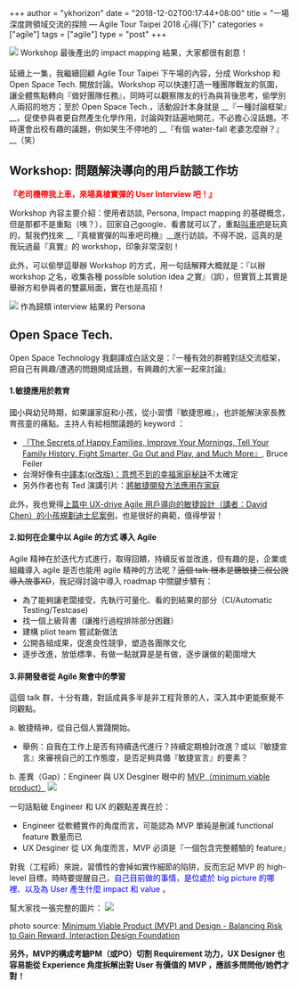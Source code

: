 +++
author = "ykhorizon"
date = "2018-12-02T00:17:44+08:00"
title = "一場深度跨領域交流的探險 — Agile Tour Taipei 2018 心得(下)"
categories = ["agile"]
tags = ["agile"]
type = "post"
+++

<img src="/content_img/agile/agile_taipei_tour_2018_review/impact_mapping_results.jpg">
Workshop 最後產出的 impact mapping 結果，大家都很有創意！

<br>
<br>
延續上一集，我繼續回顧 Agile Tour Taipei 下午場的內容，分成 Workshop 和 Open Space Tech. 開放討論。Workshop 可以快速打造一種團隊戰友的氛圍，讓全體焦點轉向『做好團隊任務』，同時可以觀察隊友的行為與背後思考，偷學別人兩招的地方；至於 Open Space Tech.，活動設計本身就是 __『一種討論框架』__，促使參與者更自然產生化學作用，討論與對話遍地開花，不必擔心沒話題。不時還會出校有趣的議題，例如笑生不停地的 __『有個 water-fall 老婆怎麼辦？』__（笑）

<!--more-->

## Workshop: 問題解決導向的用戶訪談工作坊

__<span style="color:red">『老司機帶我上車，來場真槍實彈的 User Interview 吧！』</span>__

Workshop 內容主要介紹：使用者訪談, Persona, Impact mapping 的基礎概念，但是那都不是重點（咦？），回家自己google、看書就可以了，重點[叫車吧](https://www.callcarbar.com.tw/)是玩真的，幫我們找來 __『真槍實彈的叫車吧司機』__進行訪談。不得不說，這真的是我玩過最『真實』的 workshop，印象非常深刻！

此外，可以偷學這舉辦 Workshop 的方式，用一句話解釋大概就是：『以辦 workshop 之名，收集各種 possible solution idea 之實』（誤），但實質上其實是舉辦方和參與者的雙贏局面，實在也是高招！

<img src="/content_img/agile/agile_taipei_tour_2018_review/interview_persona.jpg">
作為歸類 interview 結果的 Persona


## Open Space Tech.
Open Space Technology 我翻譯成白話文是：『一種有效的群體對話交流框架，把自己有興趣/遭遇的問題開成話題，有興趣的大家一起來討論』

#### 1.敏捷應用於教育

國小與幼兒時期，如果讓家庭和小孩，從小習慣『敏捷思維』，也許能解決家長教育孩童的痛點。主持人有給相關議題的 keyword ：

- [『The Secrets of Happy Families, Improve Your Mornings, Tell Your Family History, Fight Smarter, Go Out and Play, and Much More』](https://www.amazon.com/Secrets-Happy-Families-Improve-Mornings/dp/0061778745), Bruce Feiler 
- 台灣好像有[中譯本(or改版)：意想不到的幸福家庭秘訣](https://www.books.com.tw/products/0010666243)不太確定
- 另外作者也有 Ted 演講引片：[將敏捷開發方法應用在家庭](https://www.ted.com/talks/bruce_feiler_agile_programming_for_your_family?language=zh-tw#t-16151)

此外，我也覺得[上篇中 UX-drive Agile 用戶導向的敏捷設計（講者：David Chen）的小孩規劃迪士尼案例](http://localhost:1313/tw/2018/12/%E4%B8%80%E5%A0%B4%E6%B7%B1%E5%BA%A6%E8%B7%A8%E9%A0%98%E5%9F%9F%E4%BA%A4%E6%B5%81%E7%9A%84%E6%8E%A2%E9%9A%AA-agile-tour-taipei-2018-%E5%BF%83%E5%BE%97%E4%B8%8A/)，也是很好的典範，值得學習！

#### 2.如何在企業中以 Agile 的方式 導入 Agile 

Agile 精神在於迭代方式進行，取得回饋，持續反省並改進，但有趣的是，企業或組織導入 agile 是否也能用 agile 精神的方法呢？~~這個 talk 根本是聽敏捷三叔公說導入故事XD~~，我記得討論中導入 roadmap 中關鍵步驟有：

- 為了能夠讓老闆接受，先執行可量化、看的到結果的部分（CI/Automatic Testing/Testcase)
- 找一個上級背書（讓推行過程排除部分困難）
- 建構 pliot team 嘗試新做法 
- 公開各組成果，促進良性競爭，塑造各團隊文化
- 逐步改進，放低標準，有做一點就算是是有做，逐步讓做的範圍增大


#### 3.非開發者從 Agile 聚會中的學習

這個 talk 群，十分有趣，對話成員多半是非工程背景的人，深入其中更能察覺不同觀點。

a. 敏捷精神，從自己個人實踐開始。

- 舉例：自我在工作上是否有持續迭代進行？持續定期檢討改進？或以『敏捷宣言』來審視自己的工作態度，是否足夠具備『敏捷宣言』的要素？

b. 差異（Gap）：Engineer 與 UX Desginer 眼中的 [MVP（minimum viable product）](https://zh.wikipedia.org/wiki/%E6%9C%80%E7%B0%A1%E5%8F%AF%E8%A1%8C%E7%94%A2%E5%93%81)
<img src="/content_img/agile/agile_taipei_tour_2018_review/OST_note1.jpg">

一句話點破 Engineer 和 UX 的觀點差異在於：

- Engineer 從軟體實作的角度而言，可能認為 MVP 單純是刪減 functional feature 數量而已
- UX Desginer 從 UX 角度而言，MVP 必須是『一個包含完整體驗的 feature』

對我（工程師）來說，習慣性的會掉如實作細節的陷阱，反而忘記 MVP 的 high-level 目標，時時要提醒自己，<span style="color:blue">自己目前做的事情，是位處於 big picture 的哪裡、以及為 User 產生什麼 impact 和 value </span>。

幫大家找一張完整的圖片：
<img src="https://public-media.interaction-design.org/images/uploads/e110f6dc07d9e8ebe1ea8251eab2a359.png"> 

photo source: [Minimum Viable Product (MVP) and Design - Balancing Risk to Gain Reward, Interaction Design Foundation](https://www.interaction-design.org/literature/article/minimum-viable-product-mvp-and-design-balancing-risk-to-gain-reward) 

__另外，MVP的構成考驗PM（或PO）切割 Requirement 功力，UX Designer 也容易能從 Experience 角度拆解出對 User 有價值的 MVP ，應該多問問他/她們才對！__

